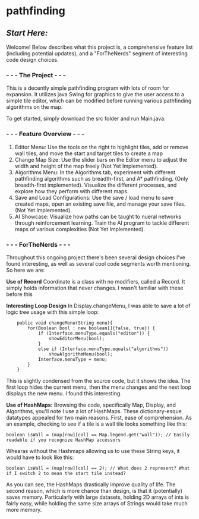 # pathfinding
## _Start Here:_

Welcome! Below describes what this project is, a comprehensive feature list (including potential updates), and a "ForTheNerds" segment of interesting code design choices. 


### - - - The Project - - -
This is a decently simple pathfinding program with lots of room for expansion. It utilizes java Swing for graphics to give the user access to a simple tile editor, which can be modified before running various pathfinding algorithms on the map. 

To get started, simply download the src folder and run Main.java.

### - - - Feature Overview - - -
1) Editor Menu: Use the tools on the right to highlight tiles, add or remove wall tiles, and move the start and target tiles to create a map
2) Change Map Size: Use the slider bars on the Editor menu to adjust the width and height of the map freely (Not Yet Implemented).
3) Algorithms Menu: In the Algorithms tab, experiment with different pathfinding algorithms such as breadth-first, and A* pathfinding. (Only breadth-first implemented). Visualize the different processes, and explore how they perform with different maps.
4) Save and Load Configurations: Use the save / load menu to save created maps, open an existing save file, and manage your save files. (Not Yet Implemented).
5) AI Showcase: Visualize how paths can be taught to nueral networks through reinforcement learning. Train the AI program to tackle different maps of various complexities (Not Yet Implemented).
   
### - - - ForTheNerds - - -
Throughout this ongoing project there's been several design choices I've found interesting, as well as several cool code segments worth mentioning. So here we are:

**Use of Record** Coordinate is a class with no modifiers, called a Record. It simply holds information that never changes. I wasn't familiar with these before this

**Interesting Loop Design** In Display.changeMenu, I was able to save a lot of logic tree usage with this simple loop:
~~~
    public void changeMenu(String menu){
        for(Boolean bool : new boolean[]{false, true}) {
            if (Interface.menuType.equals("editor")) {
                showEditorMenu(bool);
            }
            else if (Interface.menuType.equals("algorithms"))
                showAlgorithmMenu(bool);
            Interface.menuType = menu;
        }
    }
~~~
This is slightly condensed from the source code, but it shows the idea. The first loop hides the current menu, then the menu changes and the next loop displays the new menu. I found this interesting.

**Use of HashMaps:** Browsing the code, specifically Map, Display, and Algorithms, you'll note I use a lot of HashMaps. These dictionary-esque datatypes appealed for two main reasons. First, ease of comprehension. As an example, checking to see if a tile is a wall tile looks something like this:
~~~
boolean isWall = (map[row][col] == Map.legend.get("wall")); // Easily readable if you recognize HashMap accessors
~~~
Whearas without the Hashmaps allowing us to use these String keys, it would have to look like this:
~~~
boolean isWall = (map[row][col] == 2); // What does 2 represent? What if I switch 2 to mean the start tile instead?
~~~
As you can see, the HashMaps drastically improve quality of life. The second reason, which is more chance than design, is that it (potentially) saves memory. Particularly with large datasets, holding 2D arrays of ints is fairly easy, while holding the same size arrays of Strings would take much more memory. 
